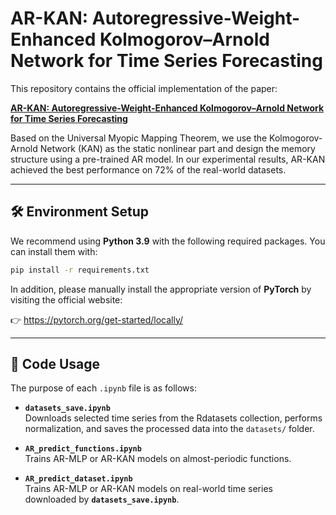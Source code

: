 # AR-KAN: Autoregressive-Weight-Enhanced Kolmogorov–Arnold Network for Time Series Forecasting

This repository contains the official implementation of the paper:

**[AR-KAN: Autoregressive-Weight-Enhanced Kolmogorov–Arnold Network for Time Series Forecasting](https://arxiv.org/abs/2509.02967)**

Based on the Universal Myopic Mapping Theorem, we use the Kolmogorov-Arnold Network (KAN) as the static nonlinear part and design the memory structure using a pre-trained AR model. In our experimental results, AR-KAN achieved the best performance on 72% of the real-world datasets.

---

## 🛠️ Environment Setup

We recommend using **Python 3.9** with the following required packages. You can install them with:

```bash
pip install -r requirements.txt
```

In addition, please manually install the appropriate version of **PyTorch** by visiting the official website:

👉 https://pytorch.org/get-started/locally/

---

## 🚀 Code Usage

The purpose of each `.ipynb` file is as follows:

- **`datasets_save.ipynb`**  
  Downloads selected time series from the Rdatasets collection, performs normalization, and saves the processed data into the `datasets/` folder.

- **`AR_predict_functions.ipynb`**  
  Trains AR-MLP or AR-KAN models on almost-periodic functions.

- **`AR_predict_dataset.ipynb`**  
  Trains AR-MLP or AR-KAN models on real-world time series downloaded by **`datasets_save.ipynb`**.

